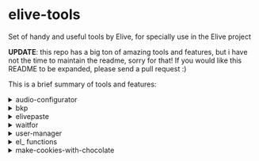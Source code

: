 elive-tools
===========

Set of handy and useful tools by Elive, for specially use in the Elive project

**UPDATE**: this repo has a big ton of amazing tools and features, but i have not the time to maintain the readme, sorry for that! If you would like this README to be expanded, please send a pull request :) 

This is a brief summary of tools and features:

<details><summary>audio-configurator</summary>

It lets you configure and use a specific alsa card (yes, really!)

</details>
<details>
<summary>bkp</summary>

One of the most AMAZING tools ever made, extremely handy. It saves "states" of your actual working directories, being able to recover them, to make a diff, or to visualize differences and merge them. It even creates a separated working dir if you want to run "make" or doing massive changes just for test. Yes, it's similar to git, but the main goals of this tool are:
  * idependent
  * fast
  * handy

TODO for Thanatermesis : Here add the full documentation for bkp!

</details>
<details>
<summary>elivepaste</summary>

Run elivepaste on a text file (or pipe something in!); it will be uploaded to a service similar to pastebin, and will send the link to #elive on libera.chat.

If you don't want the link sent on IRC, use the `-s` parameter.

</details>

<details><summary>waitfor</summary>

Let's say you have a workflow where normally you would run `rebuild-packages && rebuild-iso`. Oh no - you accidentally forgot the `&& rebuild-iso`, and you don't want to kill the process since then it'd have to restart! waitfor is designed for this use-case. It blocks the shell until a process you specify exits! You use it like so: `waitfor <process_to_wait_for> && <second_command>`

</details>

<details><summary>user-manager</summary>

The tool to create users in Elive, it is meant to include all the user-creation features. Simply run the command and voilà!

</details>

<details><summary>el_ functions</summary>

In your terminal, enter `el_` and press TAB. You now have a list of commands that can **power up your shell, especially your scripts**! Elive uses them for most of its shell scripts. It can be very helpful.

</details>

<details><summary>make-cookies-with-chocolate</summary>

A tool for making delicious cookies, using a protocol similar to [HTCPCP](https://en.wikipedia.org/wiki/Hyper_Text_Coffee_Pot_Control_Protocol)

Well, I'm joking, of course, but you can add it :)

</details>
